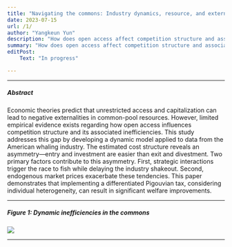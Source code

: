 ```yaml
---
title: "Navigating the commons: Industry dynamics, resource, and externalities in American whaling"
date: 2023-07-15 
url: /1/
author: "Yangkeun Yun"
description: "How does open access affect competition structure and associated inefficiencies in the commons? This study develops a dynamic model and estimates it using data from the American whaling industry."
summary: "How does open access affect competition structure and associated inefficiencies in the commons? This study develops a dynamic model and estimates it using data from the American whaling industry."
editPost:
    Text: "In progress"

---
```


---

##### Abstract

Economic theories predict that unrestricted access and capitalization can lead to negative externalities in common-pool resources. However, limited empirical evidence exists regarding how open access influences competition structure and its associated inefficiencies. This study addresses this gap by developing a dynamic model applied to data from the American whaling industry. The estimated cost structure reveals an asymmetry—entry and investment are easier than exit and divestment. Two primary factors contribute to this asymmetry. First, strategic interactions trigger the race to fish while delaying the industry shakeout. Second, endogenous market prices exacerbate these tendencies. This paper demonstrates that implementing a differentiated Pigouvian tax, considering individual heterogeneity, can result in significant welfare improvements.

---

##### Figure 1: Dynamic inefficiencies in the commons

![](/Fig1.png)

---
